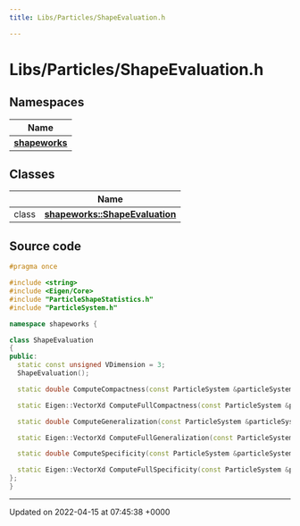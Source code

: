 ```yaml
---
title: Libs/Particles/ShapeEvaluation.h

---
```


# Libs/Particles/ShapeEvaluation.h



## Namespaces

| Name           |
| -------------- |
| **[shapeworks](../Namespaces/namespaceshapeworks.md)**  |

## Classes

|                | Name           |
| -------------- | -------------- |
| class | **[shapeworks::ShapeEvaluation](../Classes/classshapeworks_1_1ShapeEvaluation.md)**  |




## Source code

```cpp
#pragma once

#include <string>
#include <Eigen/Core>
#include "ParticleShapeStatistics.h"
#include "ParticleSystem.h"

namespace shapeworks {

class ShapeEvaluation
{
public:
  static const unsigned VDimension = 3;
  ShapeEvaluation();

  static double ComputeCompactness(const ParticleSystem &particleSystem, const int nModes, const std::string &saveTo = "");

  static Eigen::VectorXd ComputeFullCompactness(const ParticleSystem &particleSystem, std::function<void(float)> progress_callback = nullptr);

  static double ComputeGeneralization(const ParticleSystem &particleSystem, const int nModes, const std::string &saveTo = "");

  static Eigen::VectorXd ComputeFullGeneralization(const ParticleSystem &particleSystem, std::function<void(float)> progress_callback = nullptr);

  static double ComputeSpecificity(const ParticleSystem &particleSystem, const int nModes, const std::string &saveTo = "");

  static Eigen::VectorXd ComputeFullSpecificity(const ParticleSystem &particleSystem, std::function<void(float)> progress_callback = nullptr);
};
}
```


-------------------------------

Updated on 2022-04-15 at 07:45:38 +0000
